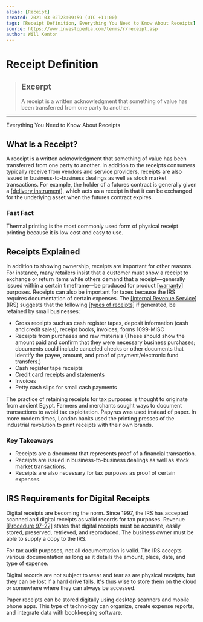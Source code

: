 ```yaml
---
alias: [Receipt]
created: 2021-03-02T23:09:59 (UTC +11:00)
tags: [Receipt Definition, Everything You Need to Know About Receipts]
source: https://www.investopedia.com/terms/r/receipt.asp
author: Will Kenton
---
```


# Receipt Definition

> ## Excerpt
> A receipt is a written acknowledgment that something of value has been transferred from one party to another.

---

Everything You Need to Know About Receipts
## What Is a Receipt?

A receipt is a written acknowledgment that something of value has been transferred from one party to another. In addition to the receipts consumers typically receive from vendors and service providers, receipts are also issued in business-to-business dealings as well as stock market transactions. For example, the holder of a futures contract is generally given a [[delivery instrument]](https://www.investopedia.com/terms/d/deliveryinstrument.asp), which acts as a receipt in that it can be exchanged for the underlying asset when the futures contract expires.

### Fast Fact

Thermal printing is the most commonly used form of physical receipt printing because it is low cost and easy to use.

## Receipts Explained

In addition to showing ownership, receipts are important for other reasons. For instance, many retailers insist that a customer must show a receipt to exchange or return items while others demand that a receipt—generally issued within a certain timeframe—be produced for product [[warranty]](https://www.investopedia.com/terms/w/warranty.asp) purposes. Receipts can also be important for taxes because the IRS requires documentation of certain expenses. The [[Internal Revenue Service]](https://www.investopedia.com/terms/i/irs.asp) (IRS) suggests that the following [[types of receipts]](https://www.irs.gov/businesses/small-businesses-self-employed/what-kind-of-records-should-i-keep) if generated, be retained by small businesses:

-   Gross receipts such as cash register tapes, deposit information (cash and credit sales), receipt books, invoices, forms 1099-MISC
-   Receipts from purchases and raw materials (These should show the amount paid and confirm that they were necessary business purchases; documents could include canceled checks or other documents that identify the payee, amount, and proof of payment/electronic fund transfers.)
-   Cash register tape receipts
-   Credit card receipts and statements
-   Invoices
-   Petty cash slips for small cash payments

The practice of retaining receipts for tax purposes is thought to originate from ancient Egypt. Farmers and merchants sought ways to document transactions to avoid tax exploitation. Papyrus was used instead of paper. In more modern times, London banks used the printing presses of the industrial revolution to print receipts with their own brands.

### Key Takeaways

-   Receipts are a document that represents proof of a financial transaction.
-   Receipts are issued in business-to-business dealings as well as stock market transactions.
-   Receipts are also necessary for tax purposes as proof of certain expenses.

## IRS Requirements for Digital Receipts

Digital receipts are becoming the norm. Since 1997, the IRS has accepted scanned and digital receipts as valid records for tax purposes. Revenue [[Procedure 97-22]](https://www.irs.gov/pub/irs-tege/rp-97-22.pdf) states that digital receipts must be accurate, easily stored, preserved, retrieved, and reproduced. The business owner must be able to supply a copy to the IRS.

For tax audit purposes, not all documentation is valid. The IRS accepts various documentation as long as it details the amount, place, date, and type of expense. 

Digital records are not subject to wear and tear as are physical receipts, but they can be lost if a hard drive fails. It's thus wise to store them on the cloud or somewhere where they can always be accessed.

Paper receipts can be stored digitally using desktop scanners and mobile phone apps. This type of technology can organize, create expense reports, and integrate data with bookkeeping software.
